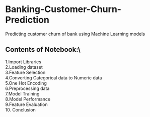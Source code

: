# Banking-Customer-Churn-Prediction
Predicting customer churn of bank using Machine Learning models


## Contents of Notebook:\
1.Import Libraries\
2.Loading dataset\
3.Feature Selection\
4.Converting Categorical data to Numeric data\
5.One Hot Encoding\
6.Preprocessing data\
7.Model Training\
8.Model Performance\
9.Feature Evaluation\
10. Conclusion
